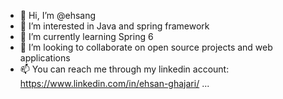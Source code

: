 - 👋 Hi, I’m @ehsang
- 👀 I’m interested in Java and spring framework
- 🌱 I’m currently learning Spring 6
- 💞️ I’m looking to collaborate on open source projects and web applications
- 📫 You can reach me through my linkedin account: https://www.linkedin.com/in/ehsan-ghajari/ ...

<!---
ehsang/ehsang is a ✨ special ✨ repository because its `README.md` (this file) appears on your GitHub profile.
You can click the Preview link to take a look at your changes.
--->
